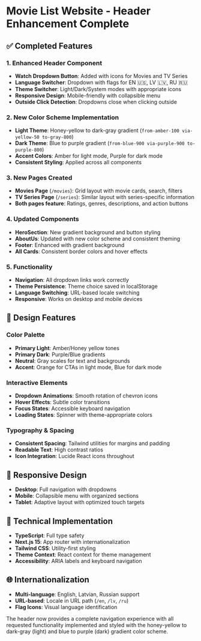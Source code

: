 # Movie List Website - Header Enhancement Complete

## ✅ Completed Features

### 1. **Enhanced Header Component**
- **Watch Dropdown Button**: Added with icons for Movies and TV Series
- **Language Switcher**: Dropdown with flags for EN 🇺🇸, LV 🇱🇻, RU 🇷🇺
- **Theme Switcher**: Light/Dark/System modes with appropriate icons
- **Responsive Design**: Mobile-friendly with collapsible menu
- **Outside Click Detection**: Dropdowns close when clicking outside

### 2. **New Color Scheme Implementation**
- **Light Theme**: Honey-yellow to dark-gray gradient (`from-amber-100 via-yellow-50 to-gray-800`)
- **Dark Theme**: Blue to purple gradient (`from-blue-900 via-purple-900 to-purple-800`)
- **Accent Colors**: Amber for light mode, Purple for dark mode
- **Consistent Styling**: Applied across all components

### 3. **New Pages Created**
- **Movies Page** (`/movies`): Grid layout with movie cards, search, filters
- **TV Series Page** (`/series`): Similar layout with series-specific information
- **Both pages feature**: Ratings, genres, descriptions, and action buttons

### 4. **Updated Components**
- **HeroSection**: New gradient background and button styling
- **AboutUs**: Updated with new color scheme and consistent theming
- **Footer**: Enhanced with gradient background
- **All Cards**: Consistent border colors and hover effects

### 5. **Functionality**
- **Navigation**: All dropdown links work correctly
- **Theme Persistence**: Theme choice saved in localStorage
- **Language Switching**: URL-based locale switching
- **Responsive**: Works on desktop and mobile devices

## 🎨 Design Features

### Color Palette
- **Primary Light**: Amber/Honey yellow tones
- **Primary Dark**: Purple/Blue gradients
- **Neutral**: Gray scales for text and backgrounds
- **Accent**: Orange for CTAs in light mode, Blue for dark mode

### Interactive Elements
- **Dropdown Animations**: Smooth rotation of chevron icons
- **Hover Effects**: Subtle color transitions
- **Focus States**: Accessible keyboard navigation
- **Loading States**: Spinner with theme-appropriate colors

### Typography & Spacing
- **Consistent Spacing**: Tailwind utilities for margins and padding
- **Readable Text**: High contrast ratios
- **Icon Integration**: Lucide React icons throughout

## 📱 Responsive Design
- **Desktop**: Full navigation with dropdowns
- **Mobile**: Collapsible menu with organized sections
- **Tablet**: Adaptive layout with optimized touch targets

## 🔧 Technical Implementation
- **TypeScript**: Full type safety
- **Next.js 15**: App router with internationalization
- **Tailwind CSS**: Utility-first styling
- **Theme Context**: React context for theme management
- **Accessibility**: ARIA labels and keyboard navigation

## 🌐 Internationalization
- **Multi-language**: English, Latvian, Russian support
- **URL-based**: Locale in URL path (`/en`, `/lv`, `/ru`)
- **Flag Icons**: Visual language identification

The header now provides a complete navigation experience with all requested functionality implemented and styled with the honey-yellow to dark-gray (light) and blue to purple (dark) gradient color scheme.
